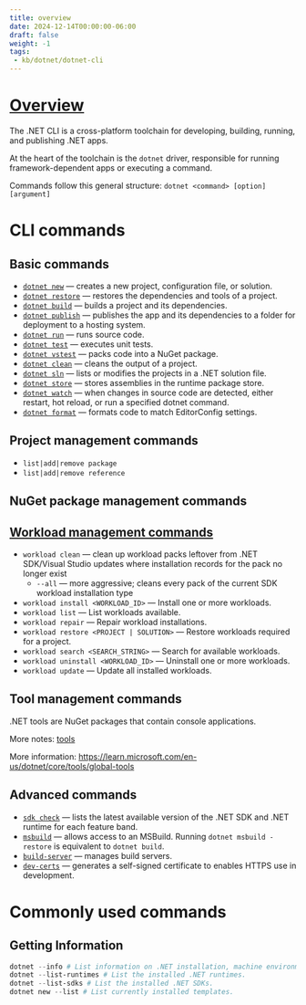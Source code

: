 ```yaml
---
title: overview
date: 2024-12-14T00:00:00-06:00
draft: false
weight: -1
tags:
 - kb/dotnet/dotnet-cli
---
```


# [Overview](https://learn.microsoft.com/en-us/dotnet/core/tools/)
The .NET CLI is a cross-platform toolchain for developing, building, running, and publishing .NET apps.

At the heart of the toolchain is the `dotnet` driver, responsible for running framework-dependent apps or executing a command.

Commands follow this general structure: `dotnet <command> [option] [argument]`

# CLI commands
## Basic commands
- [`dotnet new`](https://learn.microsoft.com/en-us/dotnet/core/tools/dotnet-new) — creates a new project, configuration file, or solution.
- [`dotnet restore`](https://learn.microsoft.com/en-us/dotnet/core/tools/dotnet-restore) — restores the dependencies and tools of a project.
- [`dotnet build`](https://learn.microsoft.com/en-us/dotnet/core/tools/dotnet-build) — builds a project and its dependencies.
- [`dotnet publish`](https://learn.microsoft.com/en-us/dotnet/core/tools/dotnet-publish) — publishes the app and its dependencies to a folder for deployment to a hosting system.
- [`dotnet run`](https://learn.microsoft.com/en-us/dotnet/core/tools/dotnet-run) — runs source code.
- [`dotnet test`](https://learn.microsoft.com/en-us/dotnet/core/tools/dotnet-test) — executes unit tests.
- [`dotnet vstest`](https://learn.microsoft.com/en-us/dotnet/core/tools/dotnet-pack) — packs code into a NuGet package.
- [`dotnet clean`](https://learn.microsoft.com/en-us/dotnet/core/tools/dotnet-clean) — cleans the output of a project.
- [`dotnet sln`](https://learn.microsoft.com/en-us/dotnet/core/tools/dotnet-sln) — lists or modifies the projects in a .NET solution file.
- [`dotnet store`](https://learn.microsoft.com/en-us/dotnet/core/tools/dotnet-store) — stores assemblies in the runtime package store.
- [`dotnet watch`](https://learn.microsoft.com/en-us/dotnet/core/tools/dotnet-watch) — when changes in source code are detected, either restart, hot reload, or run a specified dotnet command.
- [`dotnet format`](https://learn.microsoft.com/en-us/dotnet/core/tools/dotnet-format) — formats code to match EditorConfig settings.

## Project management commands
- `list|add|remove package`
- `list|add|remove reference`

## NuGet package management commands

## [Workload management commands](https://learn.microsoft.com/en-us/dotnet/core/tools/dotnet-workload)
- `workload clean` — clean up workload packs leftover from .NET SDK/Visual Studio updates where installation records for the pack no longer exist
  - `--all` — more aggressive; cleans every pack of the current SDK workload installation type
- `workload install <WORKLOAD_ID>` — Install one or more workloads.
- `workload list` — List workloads available.
- `workload repair` — Repair workload installations.
- `workload restore <PROJECT | SOLUTION>` — Restore workloads required for a project.
- `workload search <SEARCH_STRING>` — Search for available workloads.
- `workload uninstall <WORKLOAD_ID>` — Uninstall one or more workloads.
- `workload update` — Update all installed workloads.

## Tool management commands
.NET tools are NuGet packages that contain console applications.

More notes: [tools](./tools/overview.md)

More information: https://learn.microsoft.com/en-us/dotnet/core/tools/global-tools

## Advanced commands
- [`sdk check`](https://learn.microsoft.com/en-us/dotnet/core/tools/dotnet-sdk-check) — lists the latest available version of the .NET SDK and .NET runtime for each feature band.
- [`msbuild`](https://learn.microsoft.com/en-us/dotnet/core/tools/dotnet-msbuild) — allows access to an MSBuild. Running `dotnet msbuild -restore` is equivalent to `dotnet build`.
- [`build-server`](https://learn.microsoft.com/en-us/dotnet/core/tools/dotnet-build-server) — manages build servers.
- [`dev-certs`](https://learn.microsoft.com/en-us/dotnet/core/tools/dotnet-dev-certs) — generates a self-signed certificate to enables HTTPS use in development.

# Commonly used commands
## Getting Information
```powershell
dotnet --info # List information on .NET installation, machine environment, etc
dotnet --list-runtimes # List the installed .NET runtimes.
dotnet --list-sdks # List the installed .NET SDKs.
dotnet new --list # List currently installed templates.
```
